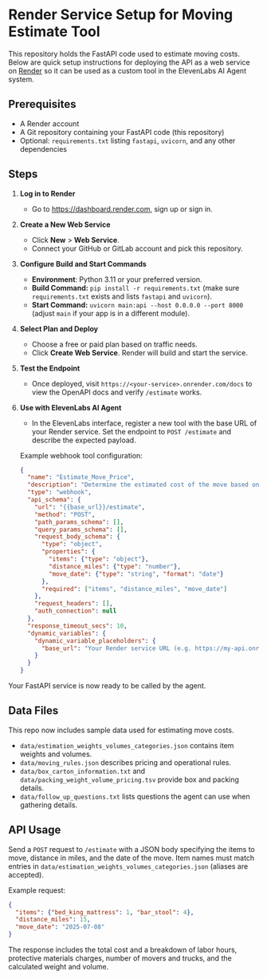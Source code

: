# Render Service Setup for Moving Estimate Tool

This repository holds the FastAPI code used to estimate moving costs. Below are quick setup instructions for deploying the API as a web service on [Render](https://render.com) so it can be used as a custom tool in the ElevenLabs AI Agent system.

## Prerequisites

- A Render account
- A Git repository containing your FastAPI code (this repository)
- Optional: `requirements.txt` listing `fastapi`, `uvicorn`, and any other dependencies

## Steps

1. **Log in to Render**
   - Go to <https://dashboard.render.com>, sign up or sign in.
2. **Create a New Web Service**
   - Click **New** > **Web Service**.
   - Connect your GitHub or GitLab account and pick this repository.
3. **Configure Build and Start Commands**
   - **Environment**: Python 3.11 or your preferred version.
   - **Build Command:** `pip install -r requirements.txt` (make sure `requirements.txt` exists and lists `fastapi` and `uvicorn`).
   - **Start Command:** `uvicorn main:api --host 0.0.0.0 --port 8000` (adjust `main` if your app is in a different module).
4. **Select Plan and Deploy**
   - Choose a free or paid plan based on traffic needs.
   - Click **Create Web Service**. Render will build and start the service.
5. **Test the Endpoint**
   - Once deployed, visit `https://<your-service>.onrender.com/docs` to view the OpenAPI docs and verify `/estimate` works.
6. **Use with ElevenLabs AI Agent**
   - In the ElevenLabs interface, register a new tool with the base URL of your Render service. Set the endpoint to `POST /estimate` and describe the expected payload.

   Example webhook tool configuration:

   ```json
   {
     "name": "Estimate_Move_Price",
     "description": "Determine the estimated cost of the move based on the caller's inventory, distance and move date.",
     "type": "webhook",
     "api_schema": {
       "url": "{{base_url}}/estimate",
       "method": "POST",
       "path_params_schema": [],
       "query_params_schema": [],
       "request_body_schema": {
         "type": "object",
         "properties": {
           "items": {"type": "object"},
           "distance_miles": {"type": "number"},
           "move_date": {"type": "string", "format": "date"}
         },
         "required": ["items", "distance_miles", "move_date"]
       },
       "request_headers": [],
       "auth_connection": null
     },
     "response_timeout_secs": 10,
     "dynamic_variables": {
       "dynamic_variable_placeholders": {
         "base_url": "Your Render service URL (e.g. https://my-api.onrender.com)"
       }
     }
   }
   ```

Your FastAPI service is now ready to be called by the agent.

## Data Files

This repo now includes sample data used for estimating move costs.
- `data/estimation_weights_volumes_categories.json` contains item weights and volumes.
- `data/moving_rules.json` describes pricing and operational rules.
- `data/box_carton_information.txt` and `data/packing_weight_volume_pricing.tsv` provide box and packing details.
- `data/follow_up_questions.txt` lists questions the agent can use when gathering details.


## API Usage

Send a `POST` request to `/estimate` with a JSON body specifying the items to move, distance in miles, and the date of the move. Item names must match entries in `data/estimation_weights_volumes_categories.json` (aliases are accepted).

Example request:

```json
{
  "items": {"bed_king_mattress": 1, "bar_stool": 4},
  "distance_miles": 15,
  "move_date": "2025-07-08"
}
```

The response includes the total cost and a breakdown of labor hours, protective materials charges, number of movers and trucks, and the calculated weight and volume.
